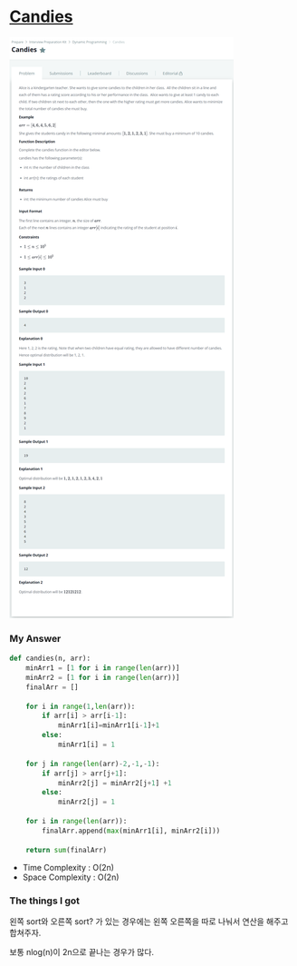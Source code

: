 # [Candies](https://www.hackerrank.com/challenges/candies/problem)

![image](Problem.png)



### My Answer

```python
def candies(n, arr):
    minArr1 = [1 for i in range(len(arr))]
    minArr2 = [1 for i in range(len(arr))]
    finalArr = []

    for i in range(1,len(arr)):
        if arr[i] > arr[i-1]:
            minArr1[i]=minArr1[i-1]+1
        else:
            minArr1[i] = 1

    for j in range(len(arr)-2,-1,-1):
        if arr[j] > arr[j+1]:
            minArr2[j] = minArr2[j+1] +1
        else:
            minArr2[j] = 1

    for i in range(len(arr)):
        finalArr.append(max(minArr1[i], minArr2[i]))
        
    return sum(finalArr)
```

* Time Complexity : O(2n)
* Space Complexity : O(2n)



### The things I got

왼쪽 sort와 오른쪽 sort? 가 있는 경우에는 왼쪽 오른쪽을 따로 나눠서 연산을 해주고 합쳐주자.  

보통 nlog(n)이 2n으로 끝나는 경우가 많다.  

